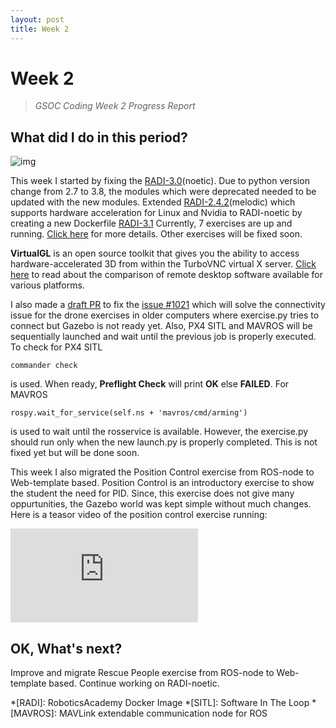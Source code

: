 ```yaml
---
layout: post
title: Week 2
---
```


# Week 2
> *GSOC Coding Week 2 Progress Report*


## What did I do in this period?

![img](/gsoc2021-Arkajyoti_Basak/assets/img/blogs/position_control.png)

This week I started by fixing the [RADI-3.0](https://github.com/JdeRobot/RoboticsAcademy/blob/507ba70cf6f3f97dad264420c79231dd26da4422/scripts/Dockerfile-noetic)(noetic). Due to python version change from 2.7 to 3.8, the modules which were deprecated needed to be updated with the new modules. Extended [RADI-2.4.2](https://github.com/JdeRobot/RoboticsAcademy/blob/1258f07b5b45d900e606a488258c97e4b6268b6a/scripts/Dockerfile-2.4.base)(melodic) which supports hardware acceleration for Linux and Nvidia to RADI-noetic by creating a new Dockerfile [RADI-3.1](https://github.com/JdeRobot/RoboticsAcademy/blob/507ba70cf6f3f97dad264420c79231dd26da4422/scripts/Dockerfile-noetic-3.1) Currently, 7 exercises are up and running. [Click here](https://github.com/JdeRobot/RoboticsAcademy/pull/1027#issue-670031651) for more details. Other exercises will be fixed soon.

**VirtualGL** is an open source toolkit that gives you the ability to access hardware-accelerated 3D from within the TurboVNC virtual X server. [Click here](https://en.wikipedia.org/wiki/Comparison_of_remote_desktop_software#Features) to read about the comparison of remote desktop software available for various platforms.

I also made a [draft PR](https://github.com/JdeRobot/RoboticsAcademy/pull/1038) to fix the [issue #1021](https://github.com/JdeRobot/RoboticsAcademy/issues/1021) which will solve the connectivity issue for the drone exercises in older computers where exercise.py tries to connect but Gazebo is not ready yet. Also, PX4 SITL and MAVROS will be sequentially launched and wait until the previous job is properly executed. To check for PX4 SITL

`commander check`

is used. When ready, **Preflight Check** will print **OK** else **FAILED**. For MAVROS

`rospy.wait_for_service(self.ns + 'mavros/cmd/arming')`

is used to wait until the rosservice is available. However, the exercise.py should run only when the new launch.py is properly completed. This is not fixed yet but will be done soon.

This week I also migrated the Position Control exercise from ROS-node to Web-template based. Position Control is an introductory exercise to show the student the need for PID. Since, this exercise does not give many oppurtunities, the Gazebo world was kept simple without much changes. Here is a teasor video of the position control exercise running:

<div class="video_container">
<iframe src="https://youtube.com/embed/KldkTtdgP4s?mute=1" title="YouTube video player" frameborder="0" allow="accelerometer; autoplay; clipboard-write; encrypted-media; gyroscope; picture-in-picture" allowfullscreen class="video"></iframe>
</div>


## OK, What's next?

Improve and migrate Rescue People exercise from ROS-node to Web-template based. Continue working on RADI-noetic.


*[RADI]: RoboticsAcademy Docker Image
*[SITL]: Software In The Loop
*[MAVROS]: MAVLink extendable communication node for ROS